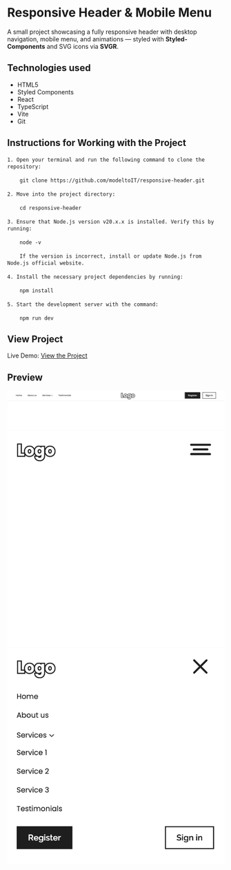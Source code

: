 
# Responsive Header & Mobile Menu

A small project showcasing a fully responsive header with desktop navigation, mobile menu, and animations — styled with **Styled-Components** and SVG icons via **SVGR**.

## Technologies used
* HTML5
* Styled Components
* React
* TypeScript
* Vite
* Git

## Instructions for Working with the Project

	1. Open your terminal and run the following command to clone the repository:
    
        git clone https://github.com/modeltoIT/responsive-header.git
    
    2. Move into the project directory:

        cd responsive-header
    
    3. Ensure that Node.js version v20.x.x is installed. Verify this by running:
    
        node -v
    
        If the version is incorrect, install or update Node.js from Node.js official website.
        
    4. Install the necessary project dependencies by running:
    
        npm install

    5. Start the development server with the command:

        npm run dev

## View Project

Live Demo: [View the Project](https://modeltoit.github.io/responsive-header/)

## Preview
![Preview](./src/assets/preview/header-desktop.png)
![Preview](./src/assets/preview/header-mobile-closed.png)
![Preview](./src/assets/preview/header-mobile-open.png)